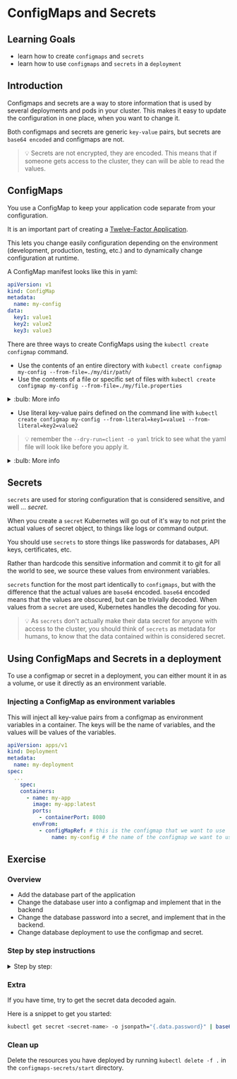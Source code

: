 # ConfigMaps and Secrets

## Learning Goals

- learn how to create `configmaps` and `secrets`
- learn how to use `configmaps` and `secrets` in a `deployment`

## Introduction

Configmaps and secrets are a way to store information that is used by several deployments and pods in your cluster.
This makes it easy to update the configuration in one place, when you want to change it.

Both configmaps and secrets are generic `key-value` pairs, but secrets are `base64 encoded` and configmaps are not.

> :bulb: Secrets are not encrypted, they are encoded. This means that if someone gets access to the cluster, they can will be able to read the values.

## ConfigMaps

You use a ConfigMap to keep your application code separate from your configuration.

It is an important part of creating a [Twelve-Factor Application](https://12factor.net/).

This lets you change easily configuration depending on the environment (development, production, testing, etc.) and to dynamically change configuration at runtime.

A ConfigMap manifest looks like this in yaml:

```yaml
apiVersion: v1
kind: ConfigMap
metadata:
  name: my-config
data:
  key1: value1
  key2: value2
  key3: value3
```

There are three ways to create ConfigMaps using the `kubectl create configmap` command.

- Use the contents of an entire directory with `kubectl create configmap my-config --from-file=./my/dir/path/`
- Use the contents of a file or specific set of files with `kubectl create configmap my-config --from-file=./my/file.properties`

<details>
<summary>
:bulb: More info
</summary>

Env-files contain a list of environment variables.
These syntax rules apply:

- Each line in an env file has to be in VAR=VAL format.
- Lines beginning with # (i.e. comments) are ignored.
- Blank lines are ignored.
- There is no special handling of quotation marks (i.e. they will be part of the ConfigMap value).

```properties
enemies=aliens
lives=3
allowed="true"

# This comment and the empty line above it are ignored
```

Will be rendered as:

```yaml
apiVersion: v1
kind: ConfigMap
metadata:
  name: my-config
data:
  enemies: aliens
  lives: "3"
  allowed: "true"
```

[Documentation](https://kubernetes.io/docs/tasks/configure-pod-container/configure-pod-configmap/#create-configmaps-from-files)

</details>

- Use literal key-value pairs defined on the command line with `kubectl create configmap my-config --from-literal=key1=value1 --from-literal=key2=value2`

> :bulb: remember the `--dry-run=client -o yaml` trick to see what the yaml file will look like before you apply it.

<details>
<summary>
:bulb: More info
</summary>

[Summary of Configmaps](https://matthewpalmer.net/kubernetes-app-developer/articles/ultimate-configmap-guide-kubernetes.html)

</details>

## Secrets

`secrets` are used for storing configuration that is considered sensitive, and well ... _secret_.

When you create a `secret` Kubernetes will go out of it's way to not print the actual values of secret object, to things like logs or command output.

You should use `secrets` to store things like passwords for databases, API keys, certificates, etc.

Rather than hardcode this sensitive information and commit it to git for all the world to see, we source these values from environment variables.

`secrets` function for the most part identically to `configmaps`, but with the difference that the actual values are `base64` encoded.
`base64` encoded means that the values are obscured, but can be trivially decoded.
When values from a `secret` are used, Kubernetes handles the decoding for you.

> :bulb: As `secrets` don't actually make their data secret for anyone with access to the cluster, you should think of `secrets` as metadata for humans, to know that the data contained within is considered secret.

## Using ConfigMaps and Secrets in a deployment

To use a configmap or secret in a deployment, you can either mount it in as a volume, or use it directly as an environment variable.

### Injecting a ConfigMap as environment variables

This will inject all key-value pairs from a configmap as environment variables in a container.
The keys will be the name of variables, and the values will be values of the variables.

```yaml
apiVersion: apps/v1
kind: Deployment
metadata:
  name: my-deployment
spec:
  ...
    spec:
    containers:
      - name: my-app
        image: my-app:latest
        ports:
          - containerPort: 8080
        envFrom:
          - configMapRef: # this is the configmap that we want to use
              name: my-config # the name of the configmap we want to use
```

## Exercise

### Overview

- Add the database part of the application
- Change the database user into a configmap and implement that in the backend
- Change the database password into a secret, and implement that in the backend.
- Change database deployment to use the configmap and secret.

### Step by step instructions

<details>
<summary>
Step by step:
</summary>

> :bulb: All files for the exercise are found in the `configmap-secrets/start` folder.

**Add the database part of the application**

We have already created the database part of the application, with a deployment and a service.

- Look at the database deployment file `postgres-deployment.yaml`.
  Notice the database username and password are injected as hardcoded environment variables.

> :bulb: This is not a good practice, as we do not want to store these values in version control.
> We will fix this in the next steps.

- Look at the service file in `postgres-svc.yaml`.
  It provides a service for the database, so that the backend can connect to it.

- Apply the whole folder with `kubectl apply -f .`

- Check that the applications are running with `kubectl get pods`

Expected output:

```bash
NAME                       READY   STATUS    RESTARTS   AGE
backend-7d64597fcf-98vv5   1/1     Running   0          4s
backend-7d64597fcf-npvnq   1/1     Running   0          4s
backend-7d64597fcf-nrchp   1/1     Running   0          4s
frontend-5f9b5f46c8-jkw9n  1/1     Running   0          4s
postgres-6fbd757dd7-ttpqj  1/1     Running   0          4s
```

**Refactor the database user into a configmap and implement that in the backend**

We want to change the database user into a configmap, so that we can change it in one place, and use it on all deployments that needs it.

- Create a configmap with the name `postgres-config` and filename `postgres-config.yaml` and the information about database configuration as follows:

```yaml
data:
  DB_HOST: postgres
  DB_PORT: "5432"
  DB_USER: superuser
  DB_PASSWORD: complicated
  DB_NAME: quotes
```


:bulb: If you are unsure how to do this, look at the [configmap section](#configmaps) above.

<details>
<summary>Help me out!</summary>

If you are stuck, here is the solution:

This will generate the file:

```
kubectl create configmap postgres-config --from-literal=DB_HOST=postgres --from-literal=DB_PORT=5432 --from-literal=DB_USER=superuser --from-literal=DB_PASSWORD=complicated --from-literal=DB_NAME=quotes --dry-run=client -o yaml > postgres-config.yaml
```

You can also write it by hand:

```yaml
apiVersion: v1
kind: ConfigMap
metadata:
  name: postgres-config
data:
  DB_HOST: postgres
  DB_PORT: "5432'
  DB_USER: superuser
  DB_NAME: quotes
  DB_PASSWORD: complicated
```

</details>


- apply the configmap with `kubectl apply -f postgres-config.yaml`

- In the `backend-deployment.yaml`, change the environment variables to use the configmap instead of the hardcoded values.

Change this:

```yaml
env:
  - name: DB_HOST
    value: postgres
  - name: DB_PORT
    value: "5432"
  - name: DB_USER
    value: superuser
  - name: DB_PASSWORD
    value: complicated
  - name: DB_NAME
    value: quotes
```

To this:

```yaml
envFrom:
  - configMapRef:
      name: postgres-config
```

- re-apply the backend deployment with `kubectl apply -f backend-deployment.yaml`
- check that the website is still running.

**Change the database password into a secret, and implement that in the backend.**

We want to change the database password into a secret, so that we can change it in one place, and use it on all deployments that needs it.
In order for this, we need to change the backend deployment to use the secret instead of the configmap for the password itself.

- create a secret with the name `postgres-secret` and the following data:

```yaml
data:
  DB_PASSWORD: Y29tcGxpY2F0ZWQ=
```

<details>
<summary>
Help me out!
</summary>

If you are stuck, here is the solution:

```
kubectl create secret generic postgres-secret --from-literal=DB_PASSWORD=complicated --dry-run=client -o yaml > postgres-secret.yaml
```

You can also write the secret by hand:

```yaml
apiVersion: v1
kind: Secret
metadata:
  name: postgres-secret
data:
  DB_PASSWORD: Y29tcGxpY2F0ZWQ=
```

</details>

- apply the secret with `kubectl apply -f postgres-secret.yaml`

- In the `backend-deployment.yaml`, change the environment variables to use the secret instead of the configmap for the password.

Change this:

```yaml
envFrom:
  - configMapRef:
      name: postgres-config
```

To this:

```yaml
envFrom:
  - configMapRef:
      name: postgres-config
  - secretRef:
      name: postgres-secret
```

- Delete the password from the configmap, and re-apply the configmap with `kubectl apply -f postgres-config.yaml`

- Re-apply the backend deployment with `kubectl apply -f backend-deployment.yaml`

- Check that the website is still running.

**Change database deployment to use the configmap and secret.**

We are going to implement the configmap and secret in the database deployment as well.

The standard Postgres docker image can be configured by setting specific environment variables, ([you can see the documentation here](https://hub.docker.com/_/postgres)).
By populating these specific values we can configure the credentials for root user and the name of the database to be created.

This means that we need to change the way we are injecting the environment variables, in order to make sure the environment variables have the correct names.

- Open the `postgres-deployment.yaml` file, and change the way the environment variables are injected to use the configmap and secret.

```yaml
### using configMapKeyRef
env:
  - name: POSTGRES_USER
    valueFrom:
      configMapKeyRef:
        name: postgres-config
        key: DB_USER
  - name: POSTGRES_DB
    valueFrom:
      configMapKeyRef:
        name: postgres-config
        key: DB_NAME
  - name: POSTGRES_PASSWORD
    valueFrom:
      secretKeyRef:
        name: postgres-secret
        key: DB_PASSWORD
```

- re-apply the database deployment with `kubectl apply -f postgres-deployment.yaml`
- check that the website is still running, and that the new database can be reached from the backend.

Congratulations! You have now created a configmap and a secret, and used them in your application.

</details>

### Extra

If you have time, try to get the secret data decoded again.

Here is a snippet to get you started:

```bash
kubectl get secret <secret-name> -o jsonpath="{.data.password}" | base64 --decode
```

### Clean up

Delete the resources you have deployed by running `kubectl delete -f .` in the `configmaps-secrets/start` directory.
